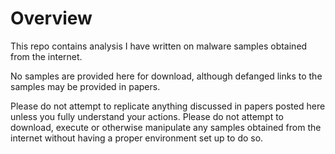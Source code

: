 # Overview

This repo contains analysis I have written on malware samples obtained from the internet.

No samples are provided here for download, although defanged links to the samples may be provided in papers.

Please do not attempt to replicate anything discussed in papers posted here unless you fully understand your actions.
Please do not attempt to download, execute or otherwise manipulate any samples obtained from the internet without having a proper environment set up to do so.
